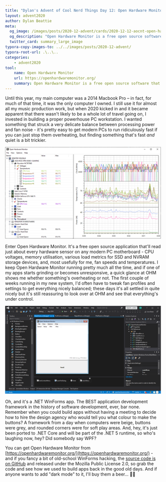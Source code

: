 ```yaml
---
title: "Dylan's Advent of Cool Nerd Things Day 12: Open Hardware Monitor"
layout: advent2020
author: Dylan Beattie
meta:
  og_image: /images/posts/2020-12-advent/cards/2020-12-12-aocnt-open-hardware-monitor.png
  og_description: "Open Hardware Monitor is a free open source software that monitors temperature sensors, fan speeds, voltages, load and clock speeds of a computer."
  twitter_card: summary_large_image
typora-copy-images-to: ../../images/posts/2020-12-advent/
typora-root-url: .\..\..
categories:
    - advent2020
tool:
    name: Open Hardware Monitor
    url: https://openhardwaremonitor.org/
    summary: Open Hardware Monitor is a free open source software that monitors temperature sensors, fan speeds, voltages, load and clock speeds of a computer.
---
```


Until this year, my main computer was a 2014 Macbook Pro – in fact, for much of that time, it was the only computer I owned. I still use it for almost all my music production work, but when 2020 kicked in and it became apparent that there wasn't likely to be a whole lot of travel going on, I invested in building a proper powerhouse PC workstation. I wanted something that struck a very delicate balance between processing power and fan noise - it's pretty easy to get modern PCs to run ridiculously fast if you can just stop them overheating, but finding something that's fast *and* quiet is a bit trickier.

![image-20201211193353095](/images/posts/2020-12-advent/image-20201211193353095.png)

Enter Open Hardware Monitor. It's a free open source application that'll read just about every hardware sensor on any modern PC motherboard - CPU voltages, memory utilisation, various load metrics for SSD and NVRAM storage devices, and, most usefully for me, fan speeds and temperatures. I keep Open Hardware Monitor running pretty much all the time, and if one of my apps starts grinding or becomes unresponsive, a quick glance at OHM shows me whether something's overheating or not. The first couple of weeks running in my new system, I'd often have to tweak fan profiles and settings to get everything nicely balanced; these days it's all settled in quite nicely but it's still reassuring to look over at OHM and see that everything's under control.

![image-20201211194157139](/images/posts/2020-12-advent/image-20201211194157139.png)

Oh, and it's a .NET WinForms app. The BEST application development framework in the history of software development, ever, bar none. Remember when you could build apps without having a meeting to decide how to hire the design agency who would tell you what colour to make the buttons? A framework from a day when computers were beige, buttons were grey, and rounded corners were for soft play areas. And, hey, it's just been ported to .NET Core and will be part of the .NET 5 runtime, so who's laughing now, hey? Did somebody say WPF?

You can get Open Hardware Monitor from [https://openhardwaremonitor.org/](https://openhardwaremonitor.org/) - and if you fancy a bit of old-school WinForms hacking, the [source code is on GitHub](https://github.com/openhardwaremonitor/openhardwaremonitor) and released under the Mozilla Public License 2.0, so grab the code and see how we used to build apps back in the good old days. And if anyone wants to add "dark mode" to it, I'll buy them a beer... 🍺😃